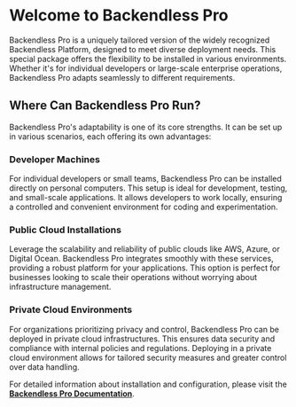 # Welcome to Backendless Pro

Backendless Pro is a uniquely tailored version of the widely recognized Backendless Platform, designed to meet diverse deployment needs. This special package offers the flexibility to be installed in various environments. Whether it's for individual developers or large-scale enterprise operations, Backendless Pro adapts seamlessly to different requirements.

## Where Can Backendless Pro Run?

Backendless Pro's adaptability is one of its core strengths. It can be set up in various scenarios, each offering its own advantages:

### Developer Machines

For individual developers or small teams, Backendless Pro can be installed directly on personal computers. This setup is ideal for development, testing, and small-scale applications. It allows developers to work locally, ensuring a controlled and convenient environment for coding and experimentation.

### Public Cloud Installations

Leverage the scalability and reliability of public clouds like AWS, Azure, or Digital Ocean. Backendless Pro integrates smoothly with these services, providing a robust platform for your applications. This option is perfect for businesses looking to scale their operations without worrying about infrastructure management.

### Private Cloud Environments

For organizations prioritizing privacy and control, Backendless Pro can be deployed in private cloud infrastructures. This ensures data security and compliance with internal policies and regulations. Deploying in a private cloud environment allows for tailored security measures and greater control over data handling.

For detailed information about installation and configuration, please visit the **[Backendless Pro Documentation](https://backendless.com/docs/pro/index.html)**.
